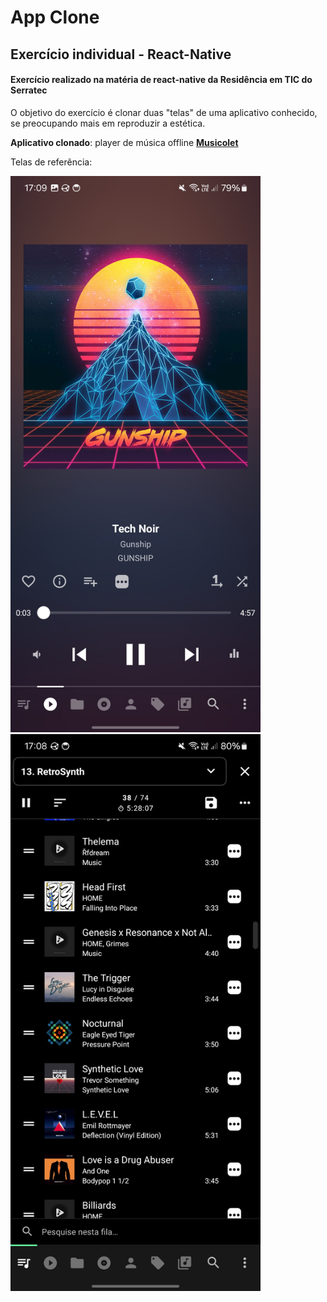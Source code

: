 # App Clone

## Exercício individual - React-Native

#### Exercício realizado na matéria de react-native da Residência em TIC do Serratec

O objetivo do exercício é clonar duas "telas" de uma aplicativo conhecido, se preocupando mais em reproduzir a estética.

**Aplicativo clonado**: player de música offline <a href="https://play.google.com/store/apps/details?id=in.krosbits.musicolet&hl=pt_BR&pli=1">**Musicolet**<a/>

Telas de referência:
<div>
  <img style="width: 400px" alt="Tela de 'Repdouzindo' do app Musicolet" src="./exemplo/Screenshot_20250618_170914_Musicolet.jpg"/>
  <img style="width: 400px" alt="Tela de playlist do app Musicolet" src="./exemplo/Screenshot_20250618_170815_Musicolet.jpg"/>
</div>
